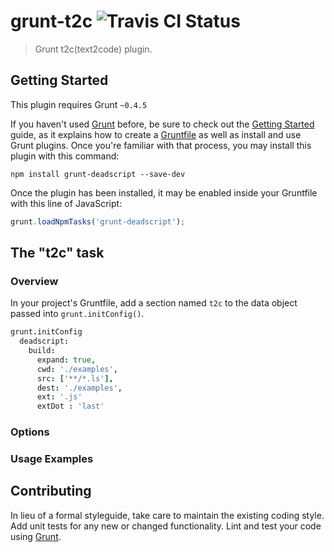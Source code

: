 # grunt-t2c ![Travis CI Status](https://api.travis-ci.org/johanjordaan/grunt-deadscript.svg?branch=master "Travis CI Status")

> Grunt t2c(text2code) plugin.

## Getting Started
This plugin requires Grunt `~0.4.5`

If you haven't used [Grunt](http://gruntjs.com/) before, be sure to check out the [Getting Started](http://gruntjs.com/getting-started) guide, as it explains how to create a [Gruntfile](http://gruntjs.com/sample-gruntfile) as well as install and use Grunt plugins. Once you're familiar with that process, you may install this plugin with this command:

```shell
npm install grunt-deadscript --save-dev
```

Once the plugin has been installed, it may be enabled inside your Gruntfile with this line of JavaScript:

```js
grunt.loadNpmTasks('grunt-deadscript');
```

## The "t2c" task

### Overview
In your project's Gruntfile, add a section named `t2c` to the data object passed into `grunt.initConfig()`.

```coffee
grunt.initConfig
  deadscript:
    build:
      expand: true,
      cwd: './examples',
      src: ['**/*.ls'],
      dest: './examples',
      ext: '.js'
      extDot : 'last'

```

### Options


### Usage Examples


## Contributing
In lieu of a formal styleguide, take care to maintain the existing coding style. Add unit tests for any new or changed functionality. Lint and test your code using [Grunt](http://gruntjs.com/).
